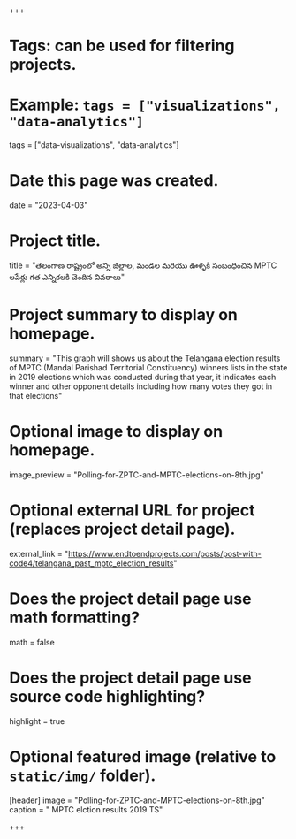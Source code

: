 +++
# Tags: can be used for filtering projects.
# Example: `tags = ["visualizations", "data-analytics"]`
tags = ["data-visualizations", "data-analytics"]

# Date this page was created.
date = "2023-04-03"

# Project title.
title = "తెలంగాణ రాష్ట్రంలో అన్ని జిల్లాల, మండల మరియు ఊళ్ళకి సంబంధించిన MPTC లపేర్లు గత ఎన్నికలకి చెందిన వివరాలు"

# Project summary to display on homepage.
summary = "This graph will shows us about the Telangana election results of MPTC (Mandal Parishad Territorial Constituency) winners lists in the state in 2019 elections which was condusted during that year, it indicates each winner and other opponent details including how many votes they got in that elections"

# Optional image to display on homepage.
image_preview = "Polling-for-ZPTC-and-MPTC-elections-on-8th.jpg"

# Optional external URL for project (replaces project detail page).
external_link = "https://www.endtoendprojects.com/posts/post-with-code4/telangana_past_mptc_election_results"

# Does the project detail page use math formatting?
math = false

# Does the project detail page use source code highlighting?
highlight = true

# Optional featured image (relative to `static/img/` folder).
[header]
image = "Polling-for-ZPTC-and-MPTC-elections-on-8th.jpg"
caption = " MPTC elction results 2019 TS"

+++

```python

```
